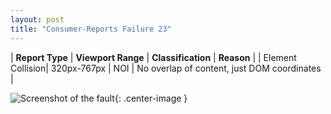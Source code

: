 ```yaml
---
layout: post
title: "Consumer-Reports Failure 23"
---
```

| **Report Type** | **Viewport Range** | **Classification** | **Reason** |
| Element Collision| 320px-767px | NOI | No overlap of content, just DOM coordinates | 

![Screenshot of the fault](../../../assets/images/Consumer-Reports/fault23/overlapWidth543.png){: .center-image }